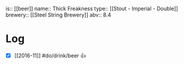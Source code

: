 is:: [[beer]]
name:: Thick Freakness
type:: [[Stout - Imperial - Double]]
brewery:: [[Steel String Brewery]]
abv:: 8.4

# Log
- [x] [[2016-11]] #do/drink/beer 👍
